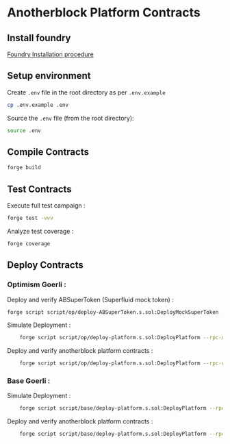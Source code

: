 # Anotherblock Platform Contracts

## Install foundry

[Foundry Installation procedure](https://book.getfoundry.sh/getting-started/installation)

## Setup environment

Create `.env` file in the root directory as per `.env.example`

```sh
cp .env.example .env
```

Source the `.env` file (from the root directory):

```sh
source .env
```

## Compile Contracts

```sh
forge build
```

## Test Contracts

Execute full test campaign :

```sh
forge test -vvv
```

Analyze test coverage :

```sh
forge coverage
```

## Deploy Contracts

### Optimism Goerli :

Deploy and verify ABSuperToken (Superfluid mock token) :

```sh
forge script script/op/deploy-ABSuperToken.s.sol:DeployMockSuperToken --rpc-url optimism-goerli --broadcast --verify --etherscan-api-key ${OPTIMISM_ETHERSCAN_API_KEY}
```

Simulate Deployment :

```sh
    forge script script/op/deploy-platform.s.sol:DeployPlatform --rpc-url optimism-goerli
```

Deploy and verify anotherblock platform contracts :

```sh
    forge script script/op/deploy-platform.s.sol:DeployPlatform --rpc-url optimism-goerli --broadcast --verify --etherscan-api-key ${OPTIMISM_ETHERSCAN_API_KEY}
```

### Base Goerli :

Simulate Deployment :

```sh
    forge script script/base/deploy-platform.s.sol:DeployPlatform --rpc-url base-goerli
```

Deploy and verify anotherblock platform contracts :

```sh
    forge script script/base/deploy-platform.s.sol:DeployPlatform --rpc-url base-goerli --broadcast --verify
```
